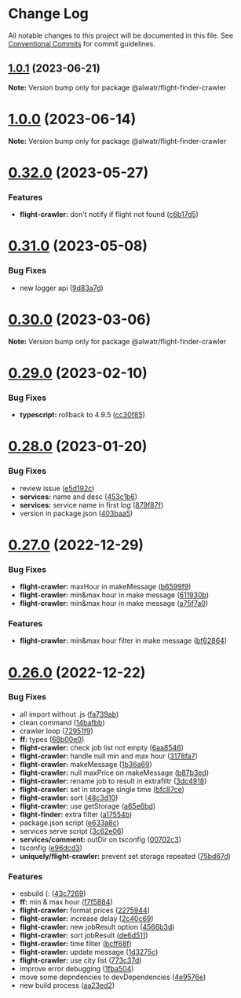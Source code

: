 # Change Log

All notable changes to this project will be documented in this file.
See [Conventional Commits](https://conventionalcommits.org) for commit guidelines.

## [1.0.1](https://github.com/AliMD/flight-finder/compare/v1.0.0...v1.0.1) (2023-06-21)

**Note:** Version bump only for package @alwatr/flight-finder-crawler

# [1.0.0](https://github.com/AliMD/flight-finder/compare/v0.32.0...v1.0.0) (2023-06-14)

**Note:** Version bump only for package @alwatr/flight-finder-crawler

# [0.32.0](https://github.com/AliMD/flight-finder/compare/v0.31.0...v0.32.0) (2023-05-27)

### Features

- **flight-crawler:** don't notify if flight not found ([c6b17d5](https://github.com/AliMD/flight-finder/commit/c6b17d5f091cd7914cc64ef023eb2923587e6dd6))

# [0.31.0](https://github.com/AliMD/flight-finder/compare/v0.30.0...v0.31.0) (2023-05-08)

### Bug Fixes

- new logger api ([9d83a7d](https://github.com/AliMD/flight-finder/commit/9d83a7dc5c103bc3bb4282dacfd85fa998915300))

# [0.30.0](https://github.com/AliMD/flight-finder/compare/v0.29.0...v0.30.0) (2023-03-06)

**Note:** Version bump only for package @alwatr/flight-finder-crawler

# [0.29.0](https://github.com/AliMD/flight-finder/compare/v0.28.0...v0.29.0) (2023-02-10)

### Bug Fixes

- **typescript:** rollback to 4.9.5 ([cc30f85](https://github.com/AliMD/flight-finder/commit/cc30f8502bf95868ff41ba986120b2842acba36b))

# [0.28.0](https://github.com/AliMD/flight-finder/compare/v0.27.0...v0.28.0) (2023-01-20)

### Bug Fixes

- review issue ([e5d192c](https://github.com/AliMD/flight-finder/commit/e5d192cbee6917c2de01146cf8bd026895724ab8))
- **services:** name and desc ([453c1b6](https://github.com/AliMD/flight-finder/commit/453c1b6ff334a23bea690b7ff9dd874471b25bb9))
- **services:** service name in first log ([879f87f](https://github.com/AliMD/flight-finder/commit/879f87fd4d4b47454d608a5b71d70e47601c7cd7))
- version in package.json ([403baa5](https://github.com/AliMD/flight-finder/commit/403baa53159db2a0fff5b3651769b85e66b13191))

# [0.27.0](https://github.com/AliMD/flight-finder/compare/v0.26.0...v0.27.0) (2022-12-29)

### Bug Fixes

- **flight-crawler:** maxHour in makeMessage ([b6599f9](https://github.com/AliMD/flight-finder/commit/b6599f9f17fca56268cf8cad9d719e6d2a6c4fef))
- **flight-crawler:** min&max hour in make message ([611930b](https://github.com/AliMD/flight-finder/commit/611930b2984dcdf046b7ca6696ef0d0b7fe16bfc))
- **flight-crawler:** min&max hour in make message ([a75f7a0](https://github.com/AliMD/flight-finder/commit/a75f7a027b9cdaf2edc6574d781b09b3caf3eb78))

### Features

- **flight-crawler:** min&max hour filter in make message ([bf62864](https://github.com/AliMD/flight-finder/commit/bf62864c3d2bd3e00079d03cb260aeda23072008))

# [0.26.0](https://github.com/AliMD/flight-finder/compare/v0.25.0...v0.26.0) (2022-12-22)

### Bug Fixes

- all import without .js ([fa739ab](https://github.com/AliMD/flight-finder/commit/fa739ab23f67bae1d10bfcc146920b71377a26fc))
- clean command ([14bafbb](https://github.com/AliMD/flight-finder/commit/14bafbb01b3c92ccf516346a4e5117f1893c32e9))
- crawler loop ([72951f9](https://github.com/AliMD/flight-finder/commit/72951f904c8e8eb04ded2a485a65add99150f984))
- **ff:** types ([68b00e0](https://github.com/AliMD/flight-finder/commit/68b00e0e53e3fe7639d7eb0f4966d6192be453e4))
- **flight-crawler:** check job list not empty ([6aa8546](https://github.com/AliMD/flight-finder/commit/6aa8546ae24b7b49224000f5802602b5b5c34ca4))
- **flight-crawler:** handle null min and max hour ([3178fa7](https://github.com/AliMD/flight-finder/commit/3178fa7954b73eb51dbd081ebc2103a7a45696a4))
- **flight-crawler:** makeMessage ([1b36a69](https://github.com/AliMD/flight-finder/commit/1b36a69f0e418d1343f3a901f2207f3cba60a203))
- **flight-crawler:** null maxPrice on makeMessage ([b87b3ed](https://github.com/AliMD/flight-finder/commit/b87b3edc83f449d56f8211a8550dd26c2ae45269))
- **flight-crawler:** rename job to result in extrafiltr ([3dc4918](https://github.com/AliMD/flight-finder/commit/3dc4918ca0184cf56e3b90b828aacbe2c891d635))
- **flight-crawler:** set in storage single time ([bfc87ce](https://github.com/AliMD/flight-finder/commit/bfc87ce851bfdf9fa31c687fb3fcf78e011c1cf1))
- **flight-crawler:** sort ([48c3d10](https://github.com/AliMD/flight-finder/commit/48c3d102838c3d12f590fb58c88bab3aa6d09620))
- **flight-crawler:** use getStorage ([a65e6bd](https://github.com/AliMD/flight-finder/commit/a65e6bdac15c811971e3ed2c19e822d0311f1dfe))
- **flight-finder:** extra filter ([a17554b](https://github.com/AliMD/flight-finder/commit/a17554b94c749607a0adb55414960c95515f005c))
- package.json script ([e633a8c](https://github.com/AliMD/flight-finder/commit/e633a8c4355bec0d2fc044f073f7f639c0fd1976))
- services serve script ([3c62e06](https://github.com/AliMD/flight-finder/commit/3c62e06ec594ec7da171fc39ec77787e3bd29a0c))
- **services/comment:** outDir on tsconfig ([00702c3](https://github.com/AliMD/flight-finder/commit/00702c3c45757a140bc95938a6377df8bee46518))
- tsconfig ([e96dcd3](https://github.com/AliMD/flight-finder/commit/e96dcd30774a9f06f7d051e0504192cbbe019e35))
- **uniquely/flight-crawler:** prevent set storage repeated ([75bd67d](https://github.com/AliMD/flight-finder/commit/75bd67da3e63b0b5953b24da22d91cd649fa3bcb))

### Features

- esbuild (: ([43c7269](https://github.com/AliMD/flight-finder/commit/43c7269333cf71b142e26da1456446d42fb3f8e0))
- **ff:** min & max hour ([f7f5884](https://github.com/AliMD/flight-finder/commit/f7f58840ea4d7b0678107cebb3887523e2aa4c55))
- **flight-crawler:** format prices ([2275944](https://github.com/AliMD/flight-finder/commit/2275944714bb03107300bd0be9e261e90de8843e))
- **flight-crawler:** increase delay ([2c40c69](https://github.com/AliMD/flight-finder/commit/2c40c699151506a84912935c032be0e63fe9ed3a))
- **flight-crawler:** new jobResult option ([4566b3d](https://github.com/AliMD/flight-finder/commit/4566b3d376a5d4b41e8fc29500219f9dc4720ce4))
- **flight-crawler:** sort jobResult ([de6d511](https://github.com/AliMD/flight-finder/commit/de6d5112cd36178fee930fada5eba88846b5cc55))
- **flight-crawler:** time filter ([bcff68f](https://github.com/AliMD/flight-finder/commit/bcff68fe5be6d50b20329cc752fb51e894ab0f52))
- **flight-crawler:** update message ([1d3275c](https://github.com/AliMD/flight-finder/commit/1d3275cd4129960b15a03d03e4c468a839e7f3c2))
- **flight-crawler:** use city list ([773c37d](https://github.com/AliMD/flight-finder/commit/773c37d2c8807e015e3c90167f564aeb2347328f))
- improve error debugging ([1fba504](https://github.com/AliMD/flight-finder/commit/1fba50400a1e8ececc10bbe8ea11cc8dcea2289c))
- move some depndencies to devDependencies ([4e9576e](https://github.com/AliMD/flight-finder/commit/4e9576e6fd55f361e08a54230931ad45832131d9))
- new build process ([aa23ed2](https://github.com/AliMD/flight-finder/commit/aa23ed256824b9b4409e51a3213d6e67f2aeb8a3))
